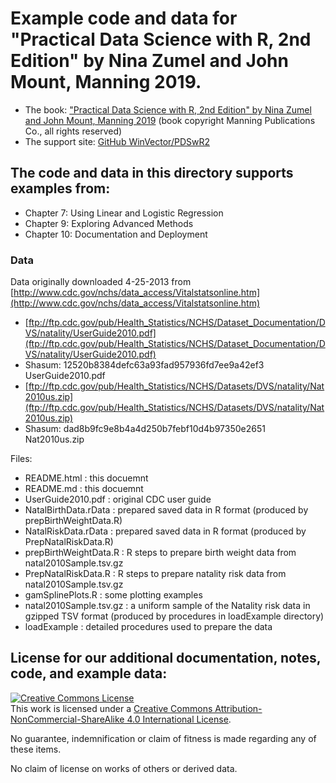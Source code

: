 

# Example code and data for "Practical Data Science with R, 2nd Edition" by Nina Zumel and John Mount, Manning 2019.


 * The book: ["Practical Data Science with R, 2nd Edition" by Nina Zumel and John Mount, Manning 2019](http://www.practicaldatascience.com)  (book copyright Manning Publications Co., all rights reserved)
 * The support site: [GitHub WinVector/PDSwR2](https://github.com/WinVector/PDSwR2)


## The code and data in this directory supports examples from:
 * Chapter 7: Using Linear and Logistic Regression
 * Chapter 9: Exploring Advanced Methods
 * Chapter 10: Documentation and Deployment


### Data


Data originally downloaded 4-25-2013 from [http://www.cdc.gov/nchs/data_access/Vitalstatsonline.htm](http://www.cdc.gov/nchs/data_access/Vitalstatsonline.htm)

 * [ftp://ftp.cdc.gov/pub/Health_Statistics/NCHS/Dataset_Documentation/DVS/natality/UserGuide2010.pdf](ftp://ftp.cdc.gov/pub/Health_Statistics/NCHS/Dataset_Documentation/DVS/natality/UserGuide2010.pdf)
 * Shasum: 12520b8384defc63a93fad957936fd7ee9a42ef3  UserGuide2010.pdf
 * [ftp://ftp.cdc.gov/pub/Health_Statistics/NCHS/Datasets/DVS/natality/Nat2010us.zip](ftp://ftp.cdc.gov/pub/Health_Statistics/NCHS/Datasets/DVS/natality/Nat2010us.zip)
 * Shasum: dad8b9fc9e8b4a4d250b7febf10d4b97350e2651  Nat2010us.zip

Files:

 * README.html : this docuemnt
 * README.md : this docuemnt
 * UserGuide2010.pdf : original CDC user guide
 * NatalBirthData.rData : prepared saved data in R format (produced by prepBirthWeightData.R)
 * NatalRiskData.rData : prepared saved data in R format (produced by PrepNatalRiskData.R)
 * prepBirthWeightData.R : R steps to prepare birth weight data from natal2010Sample.tsv.gz
 * PrepNatalRiskData.R : R steps to prepare natality risk data from natal2010Sample.tsv.gz
 * gamSplinePlots.R : some plotting examples
 * natal2010Sample.tsv.gz : a uniform sample of the Natality risk data in gzipped TSV format (produced by procedures in loadExample directory)
 * loadExample : detailed procedures used to prepare the data


## License for our additional documentation, notes, code, and example data: 

<a rel="license" href="http://creativecommons.org/licenses/by-nc-sa/4.0/"><img alt="Creative Commons License" style="border-width:0" src="http://i.creativecommons.org/l/by-nc-sa/4.0/88x31.png" /></a><br />This work is licensed under a <a rel="license" href="http://creativecommons.org/licenses/by-nc-sa/4.0/">Creative Commons Attribution-NonCommercial-ShareAlike 4.0 International License</a>.

No guarantee, indemnification or claim of fitness is made regarding any of these items.

No claim of license on works of others or derived data.
